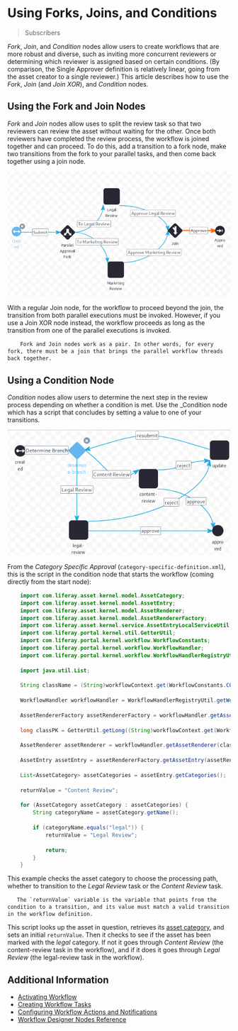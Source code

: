 # Using Forks, Joins, and Conditions

> Subscribers

_Fork_, _Join_, and _Condition_ nodes allow users to create workflows that are more robust and diverse, such as inviting more concurrent reviewers or determining which reviewer is assigned based on certain conditions. (By comparison, the Single Approver definition is relatively linear, going from the asset creator to a single reviewer.) This article describes how to use the _Fork_, _Join_ (and _Join XOR_), and _Condition_ nodes.

## Using the Fork and Join Nodes

_Fork_ and _Join_ nodes allow uses to split the review task so that two reviewers can review the asset without waiting for the other. Once both reviewers have completed the review process, the workflow is joined together and can proceed.  To do this, add a transition to a fork node, make two transitions from the fork to your parallel tasks, and then come back together using a join node.

![Forks and Joins are used to enable parallel processing in the workflow.](./using-forks-joins-and-conditions/images/01.png)

With a regular Join node, for the workflow to proceed beyond the join, the transition from both parallel executions must be invoked. However, if you use a Join XOR node instead, the workflow proceeds as long as the transition from one of the parallel executions is invoked.

```tip::
    Fork and Join nodes work as a pair. In other words, for every fork, there must be a join that brings the parallel workflow threads back together.
```

## Using a Condition Node

_Condition_ nodes allow users to determine the next step in the review process depending on whether a condition is met. Use the _Condition node which has a script that concludes by setting a value to one of your transitions.

![The Category Specific Approval definition starts with a Condition node.](./using-forks-joins-and-conditions/images/02.png)

From the *Category Specific Approval* (`category-specific-definition.xml`), this is the script in the condition node that starts the workflow (coming directly from the start node):

```java
    import com.liferay.asset.kernel.model.AssetCategory;
    import com.liferay.asset.kernel.model.AssetEntry;
    import com.liferay.asset.kernel.model.AssetRenderer;
    import com.liferay.asset.kernel.model.AssetRendererFactory;
    import com.liferay.asset.kernel.service.AssetEntryLocalServiceUtil;
    import com.liferay.portal.kernel.util.GetterUtil;
    import com.liferay.portal.kernel.workflow.WorkflowConstants;
    import com.liferay.portal.kernel.workflow.WorkflowHandler;
    import com.liferay.portal.kernel.workflow.WorkflowHandlerRegistryUtil;

    import java.util.List;

    String className = (String)workflowContext.get(WorkflowConstants.CONTEXT_ENTRY_CLASS_NAME);

    WorkflowHandler workflowHandler = WorkflowHandlerRegistryUtil.getWorkflowHandler(className);

    AssetRendererFactory assetRendererFactory = workflowHandler.getAssetRendererFactory();

    long classPK = GetterUtil.getLong((String)workflowContext.get(WorkflowConstants.CONTEXT_ENTRY_CLASS_PK));

    AssetRenderer assetRenderer = workflowHandler.getAssetRenderer(classPK);

    AssetEntry assetEntry = assetRendererFactory.getAssetEntry(assetRendererFactory.getClassName(), assetRenderer.getClassPK());

    List<AssetCategory> assetCategories = assetEntry.getCategories();

    returnValue = "Content Review";

    for (AssetCategory assetCategory : assetCategories) {
        String categoryName = assetCategory.getName();

        if (categoryName.equals("legal")) {
            returnValue = "Legal Review";

            return;
        }
    }
```

This example checks the asset category to choose the processing path, whether to transition to the *Legal Review* task or the *Content Review* task.

```tip::
   The `returnValue` variable is the variable that points from the condition to a transition, and its value must match a valid transition in the workflow definition.
```

This script looks up the asset in question, retrieves its [asset category](https://help.liferay.com/hc/en-us/articles/360028820492-Defining-Categories-for-Content), and sets an initial `returnValue`. Then it checks to see if the asset has been marked with the *legal* category. If not it goes through *Content Review* (the content-review task in the workflow), and if it does it goes through *Legal Review* (the legal-review task in the workflow).

## Additional Information

* [Activating Workflow](../activating-workflow.md)
* [Creating Workflow Tasks](./creating-workflow-tasks.md)
* [Configuring Workflow Actions and Notifications](./configuring-workflow-actions-and-notifications.md)
* [Workflow Designer Nodes Reference](./workflow-designer-nodes-reference.md)
